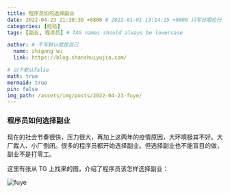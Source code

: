 ```yaml
---
title: 程序员如何选择副业
date: 2022-04-23 21:30:30 +0800 # 2022-01-01 13:14:15 +0800 只写日期也行；不写秒也行；这样也行 2022-03-09T00:55:42+08:00
categories: [经验]
tags: [副业, 程序员] # TAG names should always be lowercase

author: # 不写默认就是自己
  name: zhigang wu
  link: https://blog.shanshuiyujia.com/

# 以下默认false
math: true
mermaid: true
pin: false
img_path: /assets/img/posts/2022-04-23-fuye/
---
```


### 程序员如何选择副业

现在的社会节奏很快，压力很大，再加上这两年的疫情原因，大环境极其不好。大厂裁人、小厂倒闭。很多的程序员都开始选择副业。但选择副业也不能盲目的做，副业不是打零工。

这里有张从 TG 上找来的图，介绍了程序员该怎样选择副业：

![fuye](photo_2022-04-21_22-55-12.jpg)
